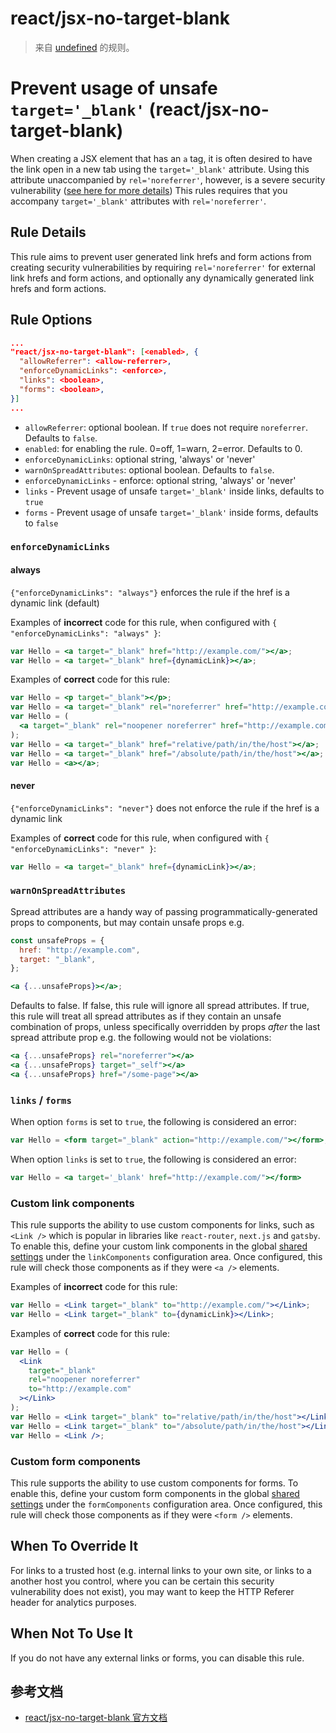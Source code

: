 # react/jsx-no-target-blank

> 来自 [undefined](undefined) 的规则。

# Prevent usage of unsafe `target='_blank'` (react/jsx-no-target-blank)

When creating a JSX element that has an `a` tag, it is often desired to have the link open in a new tab using the `target='_blank'` attribute. Using this attribute unaccompanied by `rel='noreferrer'`, however, is a severe security vulnerability ([see here for more details](https://html.spec.whatwg.org/multipage/links.html#link-type-noopener))
This rules requires that you accompany `target='_blank'` attributes with `rel='noreferrer'`.

## Rule Details

This rule aims to prevent user generated link hrefs and form actions from creating security vulnerabilities by requiring `rel='noreferrer'` for external link hrefs and form actions, and optionally any dynamically generated link hrefs and form actions.

## Rule Options

```json
...
"react/jsx-no-target-blank": [<enabled>, {
  "allowReferrer": <allow-referrer>,
  "enforceDynamicLinks": <enforce>,
  "links": <boolean>,
  "forms": <boolean>,
}]
...
```

- `allowReferrer`: optional boolean. If `true` does not require `noreferrer`. Defaults to `false`.
- `enabled`: for enabling the rule. 0=off, 1=warn, 2=error. Defaults to 0.
- `enforceDynamicLinks`: optional string, 'always' or 'never'
- `warnOnSpreadAttributes`: optional boolean. Defaults to `false`.
- `enforceDynamicLinks` - enforce: optional string, 'always' or 'never'
- `links` - Prevent usage of unsafe `target='_blank'` inside links, defaults to `true`
- `forms` - Prevent usage of unsafe `target='_blank'` inside forms, defaults to `false`

### `enforceDynamicLinks`

#### always

`{"enforceDynamicLinks": "always"}` enforces the rule if the href is a dynamic link (default)

Examples of **incorrect** code for this rule, when configured with `{ "enforceDynamicLinks": "always" }`:

```jsx
var Hello = <a target="_blank" href="http://example.com/"></a>;
var Hello = <a target="_blank" href={dynamicLink}></a>;
```

Examples of **correct** code for this rule:

```jsx
var Hello = <p target="_blank"></p>;
var Hello = <a target="_blank" rel="noreferrer" href="http://example.com"></a>;
var Hello = (
  <a target="_blank" rel="noopener noreferrer" href="http://example.com"></a>
);
var Hello = <a target="_blank" href="relative/path/in/the/host"></a>;
var Hello = <a target="_blank" href="/absolute/path/in/the/host"></a>;
var Hello = <a></a>;
```

#### never

`{"enforceDynamicLinks": "never"}` does not enforce the rule if the href is a dynamic link

Examples of **correct** code for this rule, when configured with `{ "enforceDynamicLinks": "never" }`:

```jsx
var Hello = <a target="_blank" href={dynamicLink}></a>;
```

### `warnOnSpreadAttributes`

Spread attributes are a handy way of passing programmatically-generated props to components, but may contain unsafe props e.g.

```jsx
const unsafeProps = {
  href: "http://example.com",
  target: "_blank",
};

<a {...unsafeProps}></a>;
```

Defaults to false. If false, this rule will ignore all spread attributes. If true, this rule will treat all spread attributes as if they contain an unsafe combination of props, unless specifically overridden by props _after_ the last spread attribute prop e.g. the following would not be violations:

```jsx
<a {...unsafeProps} rel="noreferrer"></a>
<a {...unsafeProps} target="_self"></a>
<a {...unsafeProps} href="/some-page"></a>
```

### `links` / `forms`

When option `forms` is set to `true`, the following is considered an error:

```jsx
var Hello = <form target="_blank" action="http://example.com/"></form>;
```

When option `links` is set to `true`, the following is considered an error:

```jsx
var Hello = <a target='_blank' href="http://example.com/"></form>
```

### Custom link components

This rule supports the ability to use custom components for links, such as `<Link />` which is popular in libraries like `react-router`, `next.js` and `gatsby`. To enable this, define your custom link components in the global [shared settings](https://github.com/yannickcr/eslint-plugin-react/blob/master/README.md#configuration) under the `linkComponents` configuration area. Once configured, this rule will check those components as if they were `<a />` elements.

Examples of **incorrect** code for this rule:

```jsx
var Hello = <Link target="_blank" to="http://example.com/"></Link>;
var Hello = <Link target="_blank" to={dynamicLink}></Link>;
```

Examples of **correct** code for this rule:

```jsx
var Hello = (
  <Link
    target="_blank"
    rel="noopener noreferrer"
    to="http://example.com"
  ></Link>
);
var Hello = <Link target="_blank" to="relative/path/in/the/host"></Link>;
var Hello = <Link target="_blank" to="/absolute/path/in/the/host"></Link>;
var Hello = <Link />;
```

### Custom form components

This rule supports the ability to use custom components for forms. To enable this, define your custom form components in the global [shared settings](https://github.com/yannickcr/eslint-plugin-react/blob/master/README.md#configuration) under the `formComponents` configuration area. Once configured, this rule will check those components as if they were `<form />` elements.

## When To Override It

For links to a trusted host (e.g. internal links to your own site, or links to a another host you control, where you can be certain this security vulnerability does not exist), you may want to keep the HTTP Referer header for analytics purposes.

## When Not To Use It

If you do not have any external links or forms, you can disable this rule.

## 参考文档

- [react/jsx-no-target-blank 官方文档](https://github.com/yannickcr/eslint-plugin-react/blob/HEAD/docs/rules/jsx-no-target-blank.md)
